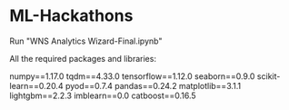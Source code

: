 # ML-Hackathons
Run "WNS Analytics Wizard-Final.ipynb"

All the required packages and libraries:

numpy==1.17.0 
tqdm==4.33.0 
tensorflow==1.12.0 
seaborn==0.9.0 
scikit-learn==0.20.4 
pyod==0.7.4 
pandas==0.24.2 
matplotlib==3.1.1 
lightgbm==2.2.3 
imblearn==0.0 
catboost==0.16.5 
